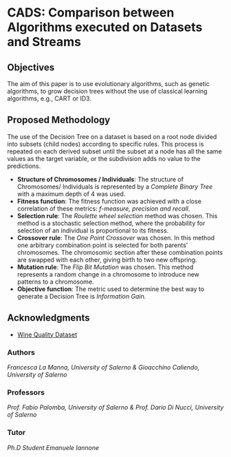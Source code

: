 # CADS: Comparison between Algorithms executed on Datasets and Streams
## Objectives
The aim of this paper is to use evolutionary algorithms, such as genetic algorithms, to grow decision trees without the 
use of classical learning algorithms,
e.g., CART or ID3.
## Proposed Methodology
The use of the Decision Tree on a dataset is based on a root node divided into
subsets (child nodes) according to specific rules. This process is repeated on
each derived subset until the subset at a node has all the same values as the
target variable, or the subdivision adds no value to the predictions.
* **Structure of Chromosomes / Individuals**: The structure of Chromosomes/ Individuals is represented by a *Complete 
  Binary Tree* with a maximum depth of 4 was used.
* **Fitness function**: The fitness function was achieved with a close correlation of these metrics: *f-measure, 
  precision and recall*.
* **Selection rule**: The *Roulette wheel selection* method was chosen. 
  This method is a stochastic selection method, where the probability for selection of an individual is proportional to 
  its fitness.
* **Crossover rule**: The *One Point Crossover* was chosen. In this method one arbitrary combination point is selected 
  for both parents’ chromosomes. The chromosomic section after these combination points are swapped with each other, 
  giving birth to two new offspring.
* **Mutation rule**:  The *Flip Bit Mutation* was chosen. This method represents a random change in a chromosome 
  to introduce new patterns to a chromosome.
* **Objective function**: The metric used to determine the best way to generate a Decision Tree is *Information Gain.*

<!-- ACKNOWLEDGMENTS -->
## Acknowledgments

* [Wine Quality Dataset](https://archive.ics.uci.edu/ml/datasets/wine+quality)

### Authors
*Francesca La Manna, University of Salerno & Gioacchino Caliendo, University of Salerno*

### Professors
*Prof. Fabio Palomba, University of Salerno & Prof. Dario Di Nucci, University of Salerno*

### Tutor
*Ph.D Student Emanuele Iannone*